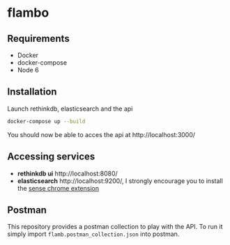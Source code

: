 # flambo

## Requirements

- Docker
- docker-compose
- Node 6

## Installation

Launch rethinkdb, elasticsearch and the api

```sh
docker-compose up --build
```

You should now be able to acces the api at http://localhost:3000/

## Accessing services

- **rethinkdb ui** http://localhost:8080/
- **elasticsearch** http://localhost:9200/, I strongly encourage you to install the [sense chrome extension](https://chrome.google.com/webstore/detail/sense-beta/lhjgkmllcaadmopgmanpapmpjgmfcfig)

## Postman

This repository provides a postman collection to play with the API.
To run it simply import `flamb.postman_collection.json` into postman.
